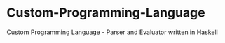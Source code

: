 # Custom-Programming-Language
Custom Programming Language - Parser and Evaluator written in Haskell

